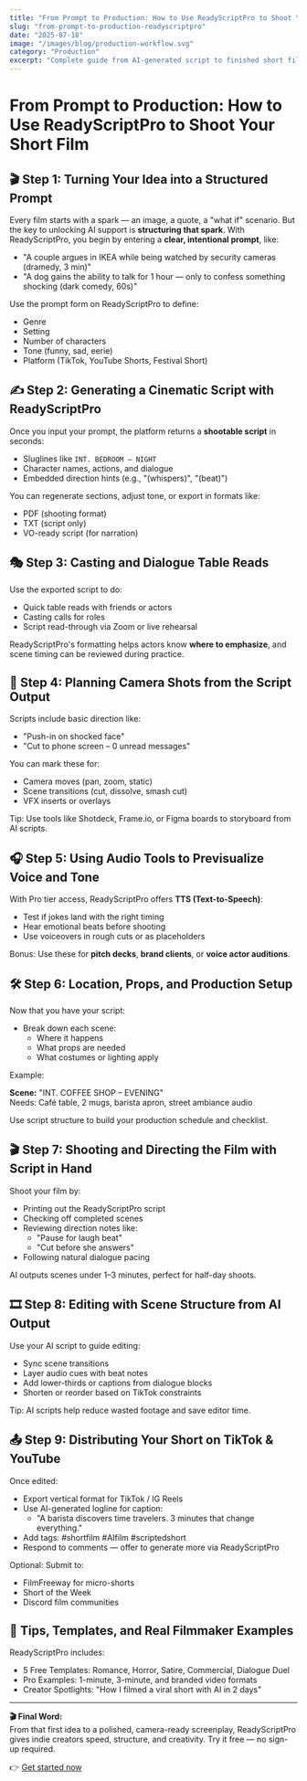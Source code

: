 ```yaml
---
title: "From Prompt to Production: How to Use ReadyScriptPro to Shoot Your Short Film"
slug: "from-prompt-to-production-readyscriptpro"
date: "2025-07-18"
image: "/images/blog/production-workflow.svg"
category: "Production"
excerpt: "Complete guide from AI-generated script to finished short film. Learn the 9-step workflow that indie filmmakers use to create viral content."
---
```


# From Prompt to Production: How to Use ReadyScriptPro to Shoot Your Short Film

## 🎬 Step 1: Turning Your Idea into a Structured Prompt

Every film starts with a spark — an image, a quote, a "what if" scenario. But the key to unlocking AI support is **structuring that spark**. With ReadyScriptPro, you begin by entering a **clear, intentional prompt**, like:

- "A couple argues in IKEA while being watched by security cameras (dramedy, 3 min)"
- "A dog gains the ability to talk for 1 hour — only to confess something shocking (dark comedy, 60s)"

Use the prompt form on ReadyScriptPro to define:

- Genre
- Setting
- Number of characters
- Tone (funny, sad, eerie)
- Platform (TikTok, YouTube Shorts, Festival Short)

## ✍️ Step 2: Generating a Cinematic Script with ReadyScriptPro

Once you input your prompt, the platform returns a **shootable script** in seconds:

- Sluglines like `INT. BEDROOM – NIGHT`
- Character names, actions, and dialogue
- Embedded direction hints (e.g., "(whispers)", "(beat)")

You can regenerate sections, adjust tone, or export in formats like:

- PDF (shooting format)
- TXT (script only)
- VO-ready script (for narration)

## 🎭 Step 3: Casting and Dialogue Table Reads

Use the exported script to do:

- Quick table reads with friends or actors
- Casting calls for roles
- Script read-through via Zoom or live rehearsal

ReadyScriptPro's formatting helps actors know **where to emphasize**, and scene timing can be reviewed during practice.

## 🎥 Step 4: Planning Camera Shots from the Script Output

Scripts include basic direction like:

- "Push-in on shocked face"
- "Cut to phone screen – 0 unread messages"

You can mark these for:

- Camera moves (pan, zoom, static)
- Scene transitions (cut, dissolve, smash cut)
- VFX inserts or overlays

Tip: Use tools like Shotdeck, Frame.io, or Figma boards to storyboard from AI scripts.

## 🎧 Step 5: Using Audio Tools to Previsualize Voice and Tone

With Pro tier access, ReadyScriptPro offers **TTS (Text-to-Speech)**:

- Test if jokes land with the right timing
- Hear emotional beats before shooting
- Use voiceovers in rough cuts or as placeholders

Bonus: Use these for **pitch decks**, **brand clients**, or **voice actor auditions**.

## 🛠️ Step 6: Location, Props, and Production Setup

Now that you have your script:

- Break down each scene:
  - Where it happens
  - What props are needed
  - What costumes or lighting apply

Example:

**Scene:** "INT. COFFEE SHOP – EVENING"  
Needs: Café table, 2 mugs, barista apron, street ambiance audio

Use script structure to build your production schedule and checklist.

## 🎬 Step 7: Shooting and Directing the Film with Script in Hand

Shoot your film by:

- Printing out the ReadyScriptPro script
- Checking off completed scenes
- Reviewing direction notes like:
  - "Pause for laugh beat"
  - "Cut before she answers"
- Following natural dialogue pacing

AI outputs scenes under 1–3 minutes, perfect for half-day shoots.

## 🎞️ Step 8: Editing with Scene Structure from AI Output

Use your AI script to guide editing:

- Sync scene transitions
- Layer audio cues with beat notes
- Add lower-thirds or captions from dialogue blocks
- Shorten or reorder based on TikTok constraints

Tip: AI scripts help reduce wasted footage and save editor time.

## 📤 Step 9: Distributing Your Short on TikTok & YouTube

Once edited:

- Export vertical format for TikTok / IG Reels
- Use AI-generated logline for caption:
  - "A barista discovers time travelers. 3 minutes that change everything."
- Add tags: #shortfilm #AIfilm #scriptedshort
- Respond to comments — offer to generate more via ReadyScriptPro

Optional: Submit to:

- FilmFreeway for micro-shorts
- Short of the Week
- Discord film communities

## 🧠 Tips, Templates, and Real Filmmaker Examples

ReadyScriptPro includes:

- 5 Free Templates: Romance, Horror, Satire, Commercial, Dialogue Duel
- Pro Examples: 1-minute, 3-minute, and branded video formats
- Creator Spotlights: "How I filmed a viral short with AI in 2 days"

---

**🎬 Final Word:**  
From that first idea to a polished, camera-ready screenplay, ReadyScriptPro gives indie creators speed, structure, and creativity. Try it free — no sign-up required.

👉 [Get started now](https://readyscriptpro.com)